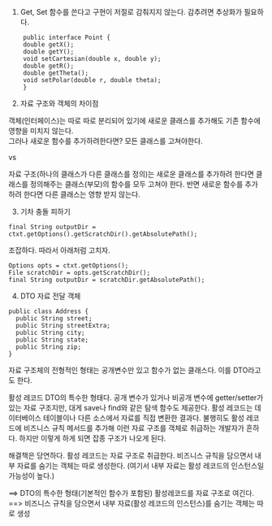 1. Get, Set 함수를 쓴다고 구현이 저절로 감춰지지 않는다. 감추려면 추상화가 필요하다.

```
    public interface Point {
    double getX();
    double getY();
    void setCartesian(double x, double y); 
    double getR();
    double getTheta();
    void setPolar(double r, double theta); 
    }
```

2. 자료 구조와 객체의 차이점  

객체(인터페이스)는 따로 따로 분리되어 있기에 새로운 클래스를 추가해도 기존 함수에 영향을 미치지 않는다.  
그러나 새로운 함수를 추가하려한다면? 모든 클래스를 고쳐야한다.

vs

자료 구조(하나의 클래스가 다른 클래스를 정의)는 새로운 클래스를 추가하려 한다면 클래스를 정의해주는 클래스(부모)의 함수를 모두 고쳐야 한다. 반면 새로운 함수를 추가하려 한다면 다른 클래스는 영향 받지 않는다.

3. 기차 충돌 피하기

```
final String outputDir = ctxt.getOptions().getScratchDir().getAbsolutePath();
```

조잡하다. 따라서 아래처럼 고치자.

```
Options opts = ctxt.getOptions();
File scratchDir = opts.getScratchDir();
final String outputDir = scratchDir.getAbsolutePath();
```

4. DTO 자료 전달 객체

```
public class Address { 
  public String street; 
  public String streetExtra; 
  public String city; 
  public String state; 
  public String zip;
}
```

자료 구조체의 전형적인 형태는 공개변수만 있고 함수가 없는 클래스다. 이를 DTO라고도 한다.

활성 레코드
DTO의 특수한 형태다. 공개 변수가 있거나 비공개 변수에 getter/setter가 있는 자료 구조지만, 대게 save나 find와 같은 탐색 함수도 제공한다. 활성 레코드는 데이터베이스 테이블이나 다른 소스에서 자료를 직접 변환한 결과다.
불행히도 활성 레코드에 비즈니스 규칙 메서드를 추가해 이런 자료 구조를 객체로 취급하는 개발자가 흔하다. 하지만 이렇게 하게 되면 잡종 구조가 나오게 된다.

해결책은 당연하다. 활성 레코드는 자료 구조로 취급한다. 비즈니스 규칙을 담으면서 내부 자료를 숨기는 객체는 따로 생성한다. (여기서 내부 자료는 활성 레코드의 인스턴스일 가능성이 높다.)

==> DTO의 특수한 형태(기본적인 함수가 포함된) 활성레코드를 자료 구조로 여긴다.
==> 비즈니스 규칙을 담으면서 내부 자료(활성 레코드의 인스턴스)를 숨기는 객체는 따로 생성 